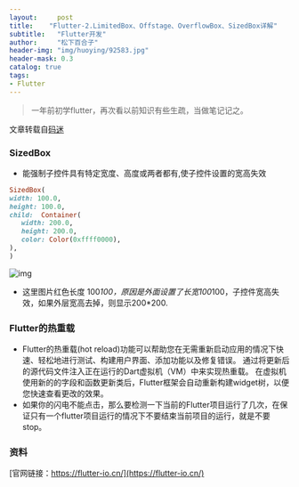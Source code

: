 ```yaml
---
layout:     post
title:    "Flutter-2.LimitedBox、Offstage、OverflowBox、SizedBox详解"
subtitle:   "Flutter开发"
author:     "松下百合子"
header-img: "img/huoying/92583.jpg"
header-mask: 0.3
catalog: true
tags:
- Flutter
---
```


> 一年前初学flutter，再次看以前知识有些生疏，当做笔记记之。

文章转载自[码迷](http://www.mamicode.com/info-detail-2474230.html) 


### SizedBox

- 能强制子控件具有特定宽度、高度或两者都有,使子控件设置的宽高失效

```ruby
SizedBox(
width: 100.0,
height: 100.0,
child:  Container(
   width: 200.0,
   height: 200.0,
   color: Color(0xffff0000),
),
)
```

![img](https://s2.ax1x.com/2019/03/24/AYYXtJ.png)

- 这里图片红色长度 100*100，原因是外面设置了长宽100*100，子控件宽高失效，如果外层宽高去掉，则显示200*200.



### Flutter的热重载

- Flutter的热重载(hot reload)功能可以帮助您在无需重新启动应用的情况下快速、轻松地进行测试、构建用户界面、添加功能以及修复错误。 通过将更新后的源代码文件注入正在运行的Dart虚拟机（VM）中来实现热重载。
在虚拟机使用新的的字段和函数更新类后，Flutter框架会自动重新构建widget树，以便您快速查看更改的效果。 
- 如果你的闪电不能点击，那么要检测一下当前的Flutter项目运行了几次，在保证只有一个flutter项目运行的情况下不要结束当前项目的运行，就是不要stop。


### 资料

[官网链接：https://flutter-io.cn/](https://flutter-io.cn/)



